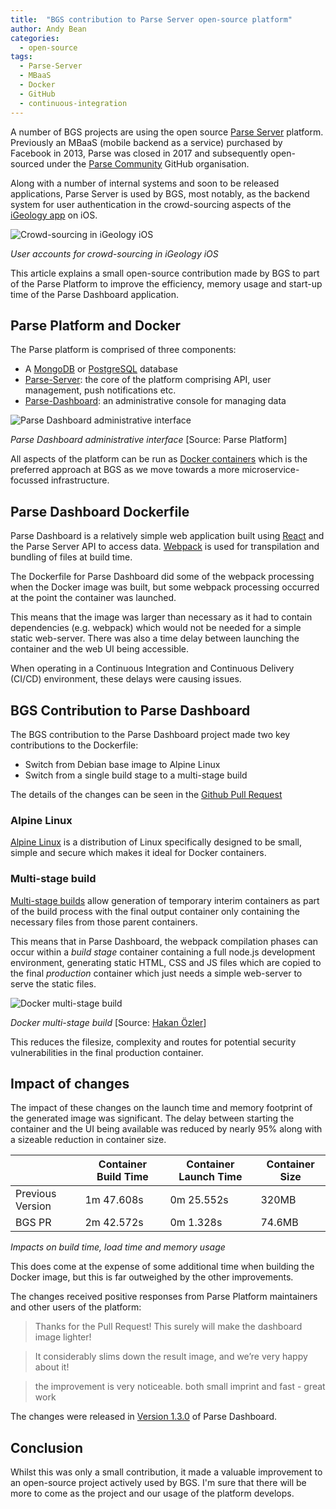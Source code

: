 ```yaml
---
title:  "BGS contribution to Parse Server open-source platform"
author: Andy Bean
categories:
  - open-source
tags:
  - Parse-Server
  - MBaaS
  - Docker
  - GitHub
  - continuous-integration
---
```


A number of BGS projects are using the open source [Parse Server](https://parseplatform.org/) platform.  Previously an MBaaS (mobile backend as a service) purchased by Facebook in 2013, Parse was closed in 2017 and subsequently open-sourced under the [Parse Community](https://github.com/parse-community) GitHub organisation.

Along with a number of internal systems and soon to be released applications, Parse Server is used by BGS, most notably, as the backend system for user authentication in the crowd-sourcing aspects of the [iGeology app](https://www.bgs.ac.uk/iGeology/) on iOS. 

![Crowd-sourcing in iGeology iOS](../../assets/images/2019-12-10-bgs-contribution-to-parse-server-open-source-platform/iGeologyAccounts.png)

*User accounts for crowd-sourcing in iGeology iOS*

This article explains a small open-source contribution made by BGS to part of the Parse Platform to improve the efficiency, memory usage and start-up time of the Parse Dashboard application.

## Parse Platform and Docker

The Parse platform is comprised of three components:

 - A [MongoDB](https://www.mongodb.com/) or [PostgreSQL](https://www.postgresql.org/) database
 - [Parse-Server](https://github.com/parse-community/parse-server): the core of the platform comprising API, user management, push notifications etc.
 - [Parse-Dashboard](https://github.com/parse-community/parse-dashboard): an administrative console for managing data

![Parse Dashboard administrative interface](../../assets/images/2019-12-10-bgs-contribution-to-parse-server-open-source-platform/parse-dashboard.png)

*Parse Dashboard administrative interface* [Source: Parse Platform]

All aspects of the platform can be run as [Docker containers](https://www.docker.com/resources/what-container) which is the preferred approach at BGS as we move towards a more microservice-focussed infrastructure.

## Parse Dashboard Dockerfile

Parse Dashboard is a relatively simple web application built using [React](https://reactjs.org/) and the Parse Server API to access data.  [Webpack](https://webpack.js.org/) is used for transpilation and bundling of files at build time.

The Dockerfile for Parse Dashboard did some of the webpack processing when the Docker image was built, but some webpack processing occurred at the point the container was launched.  

This means that the image was larger than necessary as it had to contain dependencies (e.g. webpack) which would not be needed for a simple static web-server.  There was also a time delay between launching the container and the web UI being accessible.

When operating in a Continuous Integration and Continuous Delivery (CI/CD) environment, these delays were causing issues.

## BGS Contribution to Parse Dashboard

The BGS contribution to the Parse Dashboard project made two key contributions to the Dockerfile:

 - Switch from Debian base image to Alpine Linux
 - Switch from a single build stage to a multi-stage build

The details of the changes can be seen in the [Github Pull Request](https://github.com/parse-community/parse-dashboard/pull/912)

### Alpine Linux
[Alpine Linux](https://alpinelinux.org/about/) is a distribution of Linux specifically designed to be small, simple and secure which makes it ideal for Docker containers.

### Multi-stage build

[Multi-stage builds](https://docs.docker.com/develop/develop-images/multistage-build/) allow generation of temporary interim containers as part of the build process with the final output container only containing the necessary files from those parent containers.  

This means that in Parse Dashboard, the webpack compilation phases can occur within a *build stage* container containing a full node.js development environment, generating static HTML, CSS and JS files which are copied to the final *production* container which just needs a simple web-server to serve the static files.

![Docker multi-stage build](../../assets/images/2019-12-10-bgs-contribution-to-parse-server-open-source-platform/multi-stage.jpg)

*Docker multi-stage build* [Source: [Hakan Özler](https://www.slideshare.net/ozlerhakan/ignite-session-the-journey-of-multi-stage-builds-moby-project-and-linuxkit)]

This reduces the filesize, complexity and routes for potential security vulnerabilities in the final production container.

## Impact of changes

The impact of these changes on the launch time and memory footprint of the generated image was significant.  The delay between starting the container and the UI being available was reduced by nearly 95% along with a sizeable reduction in container size.

| | Container Build Time | Container Launch Time | Container Size |
|-------|--------|---------|---------|
| Previous Version | 1m 47.608s | 0m 25.552s | 320MB |
| BGS PR | 2m 42.572s | 0m 1.328s | 74.6MB |

*Impacts on build time, load time and memory usage*

This does come at the expense of some additional time when building the Docker image, but this is far outweighed by the other improvements.

The changes received positive responses from Parse Platform maintainers and other users of the platform:

> Thanks for the Pull Request! This surely will make the dashboard image lighter!

> It considerably slims down the result image, and we’re very happy about it!

> the improvement is very noticeable. both small imprint and fast - great work

The changes were released in [Version 1.3.0](https://github.com/parse-community/parse-dashboard/releases/tag/1.3.0) of Parse Dashboard.

## Conclusion

Whilst this was only a small contribution, it made a valuable improvement to an open-source project actively used by BGS.  I'm sure that there will be more to come as the project and our usage of the platform develops.
